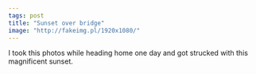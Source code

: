 ```yaml
---
tags: post
title: "Sunset over bridge"
image: "http://fakeimg.pl/1920x1080/"
---
```

I took this photos while heading home one day and got strucked with this magnificent sunset.